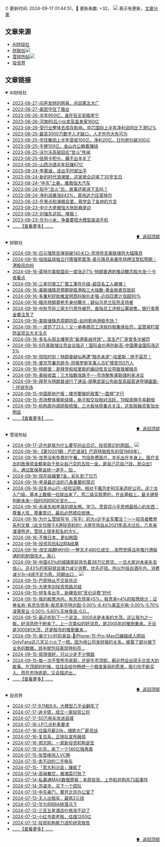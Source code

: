 ##

:alarm_clock: 更新时间: 2024-09-17 01:44:51，:rocket: 更新条数: +32， ![](/assets/dot.png) 表示有更新，[文章分类](/TAGS.md)

## 文章来源

- [AI财经社](#ai财经社)  
- [财联社](#财联社)![](/assets/dot.png)   
- [雪球热帖](#雪球热帖)![](/assets/dot.png)   
- [投资界](#投资界)  

## 文章链接

<details open>
<summary id="ai财经社">
 AI财经社
</summary>


- [2023-08-27-闷声发财的网易，杀回第五大厂](https://www.aicaijing.com.cn/article/18610)  
- [2023-08-27-美团守住了擂台](https://www.aicaijing.com.cn/article/18611)  
- [2023-08-26-半年950亿，谁在狂买安踏李宁](https://www.aicaijing.com.cn/article/18607)  
- [2023-08-26-河南85后小伙卖盲盒身家160亿](https://www.aicaijing.com.cn/article/18608)  
- [2023-08-26-受行业整体去库存影响，中芯国际上半年净利润同比下滑52%](https://www.aicaijing.com.cn/article/18609)  
- [2023-08-25-最高3000万数字人才缺口，人才外包大有可为](https://www.aicaijing.com.cn/article/18601)  
- [2023-08-25-华住集团上半年营收100亿，净利20亿，日均房价破300元](https://www.aicaijing.com.cn/article/18602)  
- [2023-08-25-手握100亿，金山办公躺着赚钱](https://www.aicaijing.com.cn/article/18603)  
- [2023-08-25-沃尔沃高层回应“宫斗”传闻](https://www.aicaijing.com.cn/article/18604)  
- [2023-08-25-信用卡积分，薅不出羊毛了](https://www.aicaijing.com.cn/article/18605)  
- [2023-08-25-山西汾酒半年狂赚67亿](https://www.aicaijing.com.cn/article/18606)  
- [2023-08-24-李嘉诚，该出手时就出手](https://www.aicaijing.com.cn/article/18596)  
- [2023-08-24-新的时代浪潮里，这家房企迎来了30岁生日](https://www.aicaijing.com.cn/article/18597)  
- [2023-08-24-“中东”土豪，难救恒大汽车](https://www.aicaijing.com.cn/article/18598)  
- [2023-08-24-知乎“去火”后，故事还能讲下去吗？](https://www.aicaijing.com.cn/article/18599)  
- [2023-08-24-净利润暴涨843%，英伟达力压英特尔](https://www.aicaijing.com.cn/article/18600)  
- [2023-08-23-在景点和演唱会里，我学会了各地的方言](https://www.aicaijing.com.cn/article/18591)  
- [2023-08-23-中介大佬被恒大拖到悬崖边](https://www.aicaijing.com.cn/article/18592)  
- [2023-08-23-刘强东这招，够狠！](https://www.aicaijing.com.cn/article/18593)  
- [2023-08-23-华为小米，争着要把大模型装进手机](https://www.aicaijing.com.cn/article/18594)  
- [......【查看更多】......](/details/AI财经社.md)

<div align="right"><a href="#文章来源">⬆ &nbsp;返回顶部</a></div>
</details>

<details open>
<summary id="财联社">
 财联社
</summary>


- [2024-09-16-日元强势反弹突破140关口-市场传言美联储将大幅降息](https://www.cls.cn/detail/1800687)  
- [2024-09-16-恒指延续独立行情强势震荡-美元降息来袭市场押注宽松预期｜港股风向标](https://www.cls.cn/detail/1800607)  
- [2024-09-16-英特尔美股盘前一度涨近7%-特朗普遇刺推动概念股大涨-|-今夜看点](https://www.cls.cn/detail/1800602)  
- [2024-09-16-三星印度工厂罢工事件升级-超百名工人被捕！](https://www.cls.cn/detail/1800574)  
- [2024-09-16-美联储降息预期提振港股三大指数-黄金股表现居前](https://www.cls.cn/detail/1800530)  
- [2024-09-16-多重利好助推宜明昂科股价走强-近四日累计涨超90%](https://www.cls.cn/detail/1800426)  
- [2024-09-16-暗杀特朗普枪手身份曝光：疑似乌克兰狂热支持者](https://www.cls.cn/detail/1800516)  
- [2024-09-16-中秋节前三家大行意外被罚，直指员工违规公募销售，银行卖基金要注意了](https://www.cls.cn/detail/1800513)  
- [2024-09-16-美联储降息周期将启-如何影响港股市场？](https://www.cls.cn/detail/1800453)  
- [2024-09-16-一波罚了21人！又一单券商员工违规炒股集体处罚，监管紧盯密防呈现五大关注点](https://www.cls.cn/detail/1800460)  
- [2024-09-16-多名头部主播带货“香港美诚月饼”，其生产厂家曾多次被罚](https://www.cls.cn/detail/1800466)  
- [2024-09-16-9月美联储议息会议临近！国际金价再创新高-中国黄金国际涨近5%](https://www.cls.cn/detail/1800439)  
- [2024-09-16-惊险时刻！特朗普疑似再遭“暗杀未遂”-哈里斯：绝不容忍！](https://www.cls.cn/detail/1800384)  
- [2024-09-16-普京签署总统令-将俄罗斯军事人员扩增至150万人](https://www.cls.cn/detail/1800672)  
- [2024-09-16-特朗普：是拜登和哈里斯的煽动性言论导致我被暗杀](https://www.cls.cn/detail/1800705)  
- [2024-09-16-美股收盘：三大指数涨跌不一-市场聚焦美联储利率决议](https://www.cls.cn/detail/1800715)  
- [2024-09-16-拜登与特朗普进行了通话-胡塞武装公布新型高超音速导弹画面-|-环球市场](https://www.cls.cn/detail/1800726)  
- [2024-09-15-中国房地产报：楼市要做好政策“一盘棋”才行](https://www.cls.cn/detail/1799909)  
- [2024-09-15-市场整体量能续降，电子股交投相对活跃，19股周换手率翻倍](https://www.cls.cn/detail/1800110)  
- [2024-09-15-机构周内调研股梳理，三大板块获重点关注，这些股融资客加仓明显](https://www.cls.cn/detail/1800149)  
- [......【查看更多】......](/details/财联社.md)

<div align="right"><a href="#文章来源">⬆ &nbsp;返回顶部</a></div>
</details>

<details open>
<summary id="雪球热帖">
 雪球热帖
</summary>


- [2024-09-17-这也是我为什么要写创业日记、投资周记的原因。](https://xueqiu.com/3393395193/304773798) ![](/assets/new.png)  
- [2024-09-16-【第10201期：巴芒语录】巴菲特致股东的信1989年）](https://xueqiu.com/4041738962/304766095)  
- [2024-09-16-世界没有免费的午餐，包括免费医疗，羊毛出在羊身上。医疗支出的医保资金都来自于民众自己交的五险一金，是自己花自己钱，民众出1元，通过医保基金转一道手，加...](https://xueqiu.com/9220236682/304735672)  
- [2024-09-16-现在结婚要7金，彩礼到了12万](https://xueqiu.com/1830902728/304733900)  
- [2024-09-16-李录最近谈的几条重要的常识](https://xueqiu.com/2441151044/304742051)  
- [2024-09-16-回复@山行:-经验证明，相对于看历史ROE来选好公司，这个太入门级，基本上数据一拉就出来了。而二级买股票的，在此基础上，最关键是判断未来一段时间的ROE变化，...](https://xueqiu.com/4111857140/304733870)  
- [2024-09-16-余承东和李录的朋友圈。学习。贯穿邓小平思想最核心的东西：尊重人性，尊重常识，最后必然顺应规律。](https://xueqiu.com/4503348518/304743297)  
- [2024-09-16-为什么雪球写书（写手）的大v近乎全军覆没？～～投资者教育系列文章（此文仅限于A港投资标的）A港市场自从2021年高点过后，几年来漫漫熊途，雪球上很多知名的大V...](https://xueqiu.com/1433550277/304730251)  
- [2024-09-16-不像日本，更似韩国](https://xueqiu.com/1039527614/304749089)  
- [2024-09-16-投资风险&过程&结果](https://xueqiu.com/2792218779/304730063)  
- [2024-09-16-$恒生指数HKHSI$-一整天才480亿成交….突然觉得当年推行港股通的机制很伟大，真心](https://xueqiu.com/4852078852/304748265)  
- [2024-09-16-中国43％的城镇家庭背负着38万亿房贷。一旦大家对未来失去信心。这43%的家庭就会竭力减少消费，优先还钱。所以包括白酒在内，消费减少3∽4成不足为奇。同期出口...](https://xueqiu.com/1102881152/304759249) ![](/assets/new.png)  
- [2024-09-15-巴菲特从不交易共识](https://xueqiu.com/7419988382/304708061)  
- [2024-09-15-大佬李剑投资思路总结](https://xueqiu.com/6169865362/304705169)  
- [2024-09-15-拼多多出手，新疆告别“天价运费”时代](https://xueqiu.com/4441144666/304722526)  
- [2024-09-15-我的股票池内，有息负债率≤5%，股息率≥4%的股票统计：证券名称-有息负债率-股息率华特达因-0.00%-8.40%美亚光电-0.00%-5.70%凌霄泵业-0.00%-5.60%天味食品-0.0...](https://xueqiu.com/1193805304/304705356)  
- [2024-09-15-最近听到了一个说法，3000点是未来的大顶。这让我为之一振，好消息终于盼来了。上一次类似的好消息，是2005年的推倒重来。无论是3000的大顶，还是股市的推倒重来...](https://xueqiu.com/3058599833/304698240)  
- [2024-09-15-阑夕1小时前来自-🔞iPhone-15-Pro-Max已编辑成人网站OnlyFans这几天又小火了一把，因为母公司发财报的关系，披露了部分旗下业务的数据，其中就包括表现特别亮...](https://xueqiu.com/1655294479/304706076)  
- [2024-09-15-寫得很好，可以少走不少彎路](https://xueqiu.com/9650668145/304695526)  
- [2024-09-15-每一次不管熊市底部，还是牛市顶部，都必然会出现无比宏大的故事。在顶部的时候，往往会给你畅想一个极度美丽的愿景，吸引你不断买入。而在市场底部，又会描述出...](https://xueqiu.com/1423584650/304697806)  
- [......【查看更多】......](/details/雪球热帖.md)

<div align="right"><a href="#文章来源">⬆ &nbsp;返回顶部</a></div>
</details>

<details open>
<summary id="投资界">
 投资界
</summary>


- [2024-07-17-9.11和9.9，大模型几乎全翻车了](https://posts.careerengine.us/p/6697778c44726b29bffa3a09)  
- [2024-07-17-迪卡侬，成立一家投资公司](https://posts.careerengine.us/p/6697778c44726b29bffa3a01)  
- [2024-07-17-50万电车攻进县城](https://posts.careerengine.us/p/6697779c831e1d29eea44253)  
- [2024-07-16-LP几点朴素要求](https://posts.careerengine.us/p/669636a8720ed522248054dc)  
- [2024-07-16-应届月薪20k，储能大厂薪资战](https://posts.careerengine.us/p/669636a8720ed522248054d4)  
- [2024-07-16-复旦系，正排队宣布融资](https://posts.careerengine.us/p/66963699cb38e136a496986c)  
- [2024-07-16-郑志刚，一家新投资机构诞生](https://posts.careerengine.us/p/66963699cb38e136a4969874)  
- [2024-07-15-北京，来了一个140亿独角兽](https://posts.careerengine.us/p/6694db59a0c3ac562b61f9af)  
- [2024-07-15-张雪峰闯入VC圈](https://posts.careerengine.us/p/6694db59a0c3ac562b61f9b7)  
- [2024-07-15-卖不动的二手电车](https://posts.careerengine.us/p/6694db6836b2f1565d9b541a)  
- [2024-07-15-「意大利沙县」赚疯了](https://posts.careerengine.us/p/6694db6836b2f1565d9b5422)  
- [2024-07-14-高端餐饮，被湘菜打败了](https://posts.careerengine.us/p/6693862333c6e710d0bf9dc4)  
- [2024-07-14-私募通MAX数据周报：本周投资、上市和并购共72起事件](https://posts.careerengine.us/p/6693862333c6e710d0bf9dcc)  
- [2024-07-14-苏姿丰，买下一个团队](https://posts.careerengine.us/p/6693861481427510b2b9c123)  
- [2024-07-13-中东豪门，要开北京办公室了](https://posts.careerengine.us/p/66922794a876f80d113b51fe)  
- [2024-07-13-无人出租车，最低2元钱](https://posts.careerengine.us/p/669227b82202ae0dfac5d713)  
- [2024-07-12-华为将BBA挑落马下](https://posts.careerengine.us/p/6690a6c68082df14ead7eaac)  
- [2024-07-12-三亚五星酒店价格涨不动了](https://posts.careerengine.us/p/6690a6c68082df14ead7eaa4)  
- [2024-07-12-小红书卖老股，估值1200亿](https://posts.careerengine.us/p/6690a6b756b00014bcc00e8f)  
- [2024-07-12-投资机构能力进阶研究报告](https://posts.careerengine.us/p/6690a6b756b00014bcc00e87)  
- [......【查看更多】......](/details/投资界.md)

<div align="right"><a href="#文章来源">⬆ &nbsp;返回顶部</a></div>
</details>
